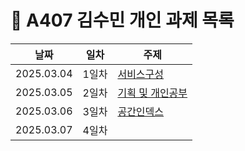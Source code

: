 
# :pencil: A407 김수민 개인 과제 목록

|날짜|일차|주제|
|----|----|----|
|2025.03.04|1일차|[서비스구성](/김수민/1일차_서비스구성요소.md)|
|2025.03.05|2일차|[기획 및 개인공부](/김수민/2일차_기획회의.md)|
|2025.03.06|3일차|[공간인덱스](/김수민/3일차_공간인덱스)|
|2025.03.07|4일차|[]('./{파일명}')|
